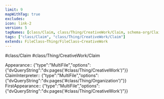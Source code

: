 ```yaml
---
limit: 9
mapWithTag: true
excludes:
icon: link-2
version: 5
tagNames: [class/Claim, class/Thing/CreativeWork/Claim, schema-org/Claim]
tags: ["class/Claim", "class/Thing/CreativeWork/Claim"]
extends: FileClass~Thing/FileClass~CreativeWork
---
```


#class/Claim
#class/Thing/CreativeWork/Claim

Appearance:: {"type":"MultiFile","options":{"dvQueryString":"dv.pages('#class/Thing/CreativeWork')"}}
ClaimInterpreter:: {"type":"MultiFile","options":{"dvQueryString":"dv.pages('#class/Thing/Organization')"}}
FirstAppearance:: {"type":"MultiFile","options":{"dvQueryString":"dv.pages('#class/Thing/CreativeWork')"}}

